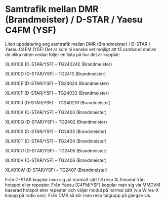 # Samtrafik mellan DMR (Brandmeister) / D-STAR / Yaesu C4FM (YSF)

Liten uppdatering ang samtrafik mellan DMR (Brandmeister) / D-STAR / Yaesu C4FM (YSF) Det är som ni kanske vet möjligt att få samband mellan de olika näten nedan följer en lista på hur det är kopplat:

XLX010B (D-STAR/YSF) – TG240240 (Brandmeister)

XLX010D (D-STAR/YSF) – TG2410 (Brandmeister)

XLX010E (D-STAR/YSF) – TG24024 (Brandmeister)

XLX010F (D-STAR/YSF) – TG24033 (Brandmeister)

XLX010J (D-STAR/YSF) – TG240216 (Brandmeister)

XLX010K (D-STAR/YSF) – TG2400 (Brandmeister)

XLX010Q (D-STAR/YSF) – TG2402 (Brandmeister)

XLX010S (D-STAR/YSF) – TG2403 (Brandmeister)

XLX010T (D-STAR/YSF) – TG2404 (Brandmeister)

XLX010U (D-STAR/YSF) – TG2405 (Brandmeister)

XLX010V (D-STAR/YSF) – TG2406 (Brandmeister)

XLX010W (D-STAR/YSF) – TG2407 (Brandmeister)

Från D-STAR kopplar man sig på normalt sätt till resp XLXmodul från hotspot eller repeater. Från Yaesu (C4FM/YSF) kopplar man sig via MMDVM baserad hotspot eller repeater och väljer modul på normal sätt (via Wires-X knapp på radio osv). Från DMR så kör man resp talgrupp på gängse vis.

